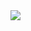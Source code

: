 <img src="![Captura de Tela 2025-05-13 às 19 35 49](https://github.com/user-attachments/assets/b8a88b32-5abf-4637-a0f4-e758e053971c)">
